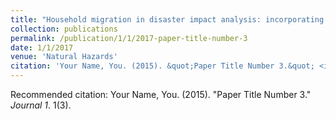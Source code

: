 ```yaml
---
title: "Household migration in disaster impact analysis: incorporating behavioural responses to risk"
collection: publications
permalink: /publication/1/1/2017-paper-title-number-3
date: 1/1/2017
venue: 'Natural Hazards'
citation: 'Your Name, You. (2015). &quot;Paper Title Number 3.&quot; <i>Journal 1</i>. 1(3).'
---
```

Recommended citation: Your Name, You. (2015). "Paper Title Number 3." <i>Journal 1</i>. 1(3).